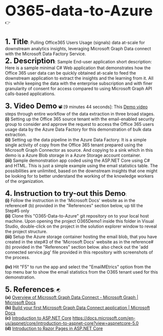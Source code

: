 <font size="100">**O365-data-to-Azure**</font> :point_right:
<br>
<br>
<br>
<font size="5">**1. Title**</font>: Pulling Office365 Users Usage (signals) data at-scale for downstream analytics insights, leveraging Microsoft Graph Data connect with the Microsoft Data Factory Service.
<br>
<font size="5">**2. Description**</font>: Sample End-user application short description: Here is a sample minimal C# Web application that demonstrates how the Office 365 user data can be quickly obtained at-scale to feed the downstream application to extract the insights and the learning from it. All this while keeping the data with the enterprise subscription and with finer granularity of consent for access compared to using Microsoft Graph API calls-based applications.
<br>
<br>
<font size="5">**3. Video Demo**</font> 📽️ [9 minutes 44 seconds]: This [Demo  video](https://youtu.be/8WIcnof-CL8) steps through entire workflow of the data extraction in three broad stages.
<br>
**(i)** Setting up the Office 365 source tenant with the email-enabled security group to consider and approve the request to access the Office 365 users usage data by the Azure Data Factory for this demonstration of bulk data extraction.
<br>
**(ii)** Setting up the data pipeline in the Azure Data Factory. It is a simple single activity of copy from the Office 365 tenant prepared using the Microsoft Graph Connector as source. And copying to a sink which in this demo is a Azure Blob storage in a Azure Storage account container.
<br>
**(iii)** Sample demonstration app coded using the ASP.NET Core using C# and HTML. This is just a simple example using the email statistics table. The possibilities are unlimited, based on the downstream insights that one might be looking for to better understand the working of the knowledge workers of the organization.
<br>
<br>
<font size="5">**4. Instruction to try-out this Demo**</font>:
<br>
**(i)** Follow the instruction in the 'Microsoft Docs' website as in the reference# (b) provided in the "References" section below, up till the Step#5 only
<br>
**(ii)** Clone this "O365-Data-to-Azure" git repository on to your local host machine. Upon opening the project O365Demo1 inside this folder in Visual Studio, double-click on the project in the solution explorer window to reveal the project structure.
<br>
**(iii)** Setup the Azure storage container hosting the email blob, that you have created in the step#3 of the 'Microsoft Docs' website as in the reference# (b) provided in the "References" section below. also check out the 'add connected service.jpg' file provided in this repository with screenshots of the process.

**(iv)** Hit "F5" to run the app and select the "EmailMEtrics" option from the top menu bar to show the email statistics from the O365 tenant used for this demonstration.
<br>
<br>
<font size="5">**5. References**</font>: 🌏
<br>
**(a)** [Overview of Microsoft Graph Data Connect - Microsoft Graph | Microsoft Docs](https://docs.microsoft.com/en-us/graph/data-connect-concept-overview)
<br>
**(b)** [Build your first Microsoft Graph Data Connect application | Microsoft Docs](https://docs.microsoft.com/en-us/graph/data-connect-quickstart?tabs=Microsoft365)
<br>
**(c)** [Introduction to ASP.NET Core]() https://docs.microsoft.com/en-us/aspnet/core/introduction-to-aspnet-core?view=aspnetcore-5.0 
<br/>
**(d)** [Introduction to Razor Pages in ASP.NET Core](https://docs.microsoft.com/en-us/aspnet/core/razor-pages/?view=aspnetcore-5.0&tabs=visual-studio)

